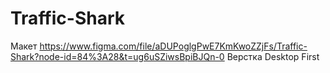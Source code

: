 # Traffic-Shark
Макет https://www.figma.com/file/aDUPoglgPwE7KmKwoZZjFs/Traffic-Shark?node-id=84%3A28&t=ug6uSZiwsBpiBJQn-0
Верстка Desktop First